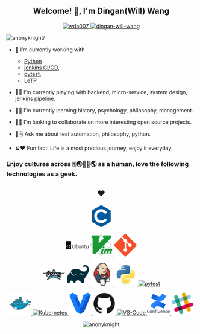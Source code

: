 <h2 align="center">Welcome! 👋, I'm Dingan(Will) Wang </h2>

<p align="center">
<a href=https://twitter.com/wda007 target="_blank">
    <img align="center" src=https://cdn.jsdelivr.net/npm/simple-icons@3.0.1/icons/twitter.svg alt="wda007" height="28" width="28" />
    </a>
<a href=https://linkedin.com/in/dingan-will-wang target="_blank"><img align="center" src=https://cdn.jsdelivr.net/npm/simple-icons@3.0.1/icons/linkedin.svg alt="dingan-will-wang" height="28" width="28" /></a>
</p>

<p align="left"> <img src=https://komarev.com/ghpvc/?username=anonyknight alt=anonyknight/> </p>

- 🔭 I’m currently working with
  - [Python](https://www.python.org/)
  - [jenkins CI/CD](https://www.jenkins.io/doc/book/pipeline/),
  - [pytest](https://docs.pytest.org/en/stable/),
  - [LeTP](https://github.com/legatoproject/LeTP)

- 🎵️🎶️ I’m currently playing with backend, micro-service, system design, jenkins pipeline.

- 🌱🌳️ I’m currently learning history, psychology, philosophy, management.

- 🍻️🥂️ I’m looking to collaborate on more interesting open source projects.

- 💬🗒️ Ask me about test automation, philosophy, python.

- ☯️❤️ Fun fact: Life is a most precious journey, enjoy it everyday.

<h3>Enjoy cultures across 🀄️🌏️🍁️🗽️🌎️ as a human, love the following technologies as a geek.<h3>
<h2 align="center">❤️</h2>
<p align="center">
<a href=https://www.cprogramming.com><img src=https://raw.githubusercontent.com/devicons/devicon/master/icons/c/c-plain.svg
alt=C width="60" height="60"/></a>
</p>

<p align="center">
<a href=https://ubuntu.com>
    <img src=https://raw.githubusercontent.com/devicons/devicon/master/icons/ubuntu/ubuntu-plain-wordmark.svg
    alt=Ubuntu width="60" height="60"/>
    </a>
<a href=https://www.vim.org>
    <img src=https://raw.githubusercontent.com/devicons/devicon/master/icons/vim/vim-plain.svg
    alt=VIM width="60" height="60"/>
    </a>
<a href=https://git-scm.com/doc>
    <img src=https://raw.githubusercontent.com/devicons/devicon/master/icons/git/git-original.svg alt=Git width="60" height="60"/>
    </a>
</p>

<p align="center">
<a href=https://groovy-lang.org/documentation.html>
    <img src=https://raw.githubusercontent.com/devicons/devicon/master/icons/groovy/groovy-original.svg alt=Groovy width="60" height="60"/>
    </a>
<a href=https://docs.gradle.org/current/userguide/userguide.html>
    <img src=https://raw.githubusercontent.com/devicons/devicon/master/icons/gradle/gradle-plain.svg alt=Gradle width="60" height="60"/>
    </a>
<a href=https://www.jenkins.io/doc>
    <img src=https://raw.githubusercontent.com/devicons/devicon/master/icons/jenkins/jenkins-original.svg alt=Jenkins width="60" height="60"/>
    </a>
<a href=https://www.python.org/doc>
    <img src=https://raw.githubusercontent.com/devicons/devicon/master/icons/python/python-original.svg alt=python width="60" height="60"/>
    </a>
<a href=https://docs.pytest.org/en/stable/contents.html>
    <img src=https://docs.pytest.org/en/stable/_static/pytest1.png alt=pytest width="60" height="60"/>
    </a>
</p>

<p align="center">
<a href=https://docs.docker.com>
    <img src=https://raw.githubusercontent.com/devicons/devicon/master/icons/docker/docker-original.svg alt=Docker width="60" height="60"/>
    </a>
<a href=https://kubernetes.io/docs/home>
    <img src=https://kubernetes.io/images/favicon.png alt=Kubernetes width="60" height="60"/>
    </a>
<a href=https://www.vagrantup.com/docs>
    <img src=https://raw.githubusercontent.com/devicons/devicon/master/icons/vagrant/vagrant-original.svg alt=Vagrant width="60" height="60"/>
    </a>
<a href=https://docs.github.com/en>
    <img src=https://raw.githubusercontent.com/devicons/devicon/master/icons/github/github-original.svg alt=Github width="60" height="60"/>
    </a>
<a href=https://code.visualstudio.com/docs>
    <img src=https://upload.wikimedia.org/wikipedia/commons/thumb/9/9a/Visual_Studio_Code_1.35_icon.svg/1200px-Visual_Studio_Code_1.35_icon.svg.png alt=VS-Code width="60" height="60"/>
    </a>
<a href=https://support.atlassian.com>
    <img src=https://raw.githubusercontent.com/devicons/devicon/master/icons/confluence/confluence-original-wordmark.svg alt=Confluence width="60" height="60"/>
    </a>
<a href=https://api.slack.com>
    <img src=https://raw.githubusercontent.com/devicons/devicon/master/icons/slack/slack-original.svg alt=Slack width="60" height="60"/>
    </a>
</p>
<p align="center">
<img src=https://github-readme-stats.vercel.app/api?username=anonyknight&show_icons=true alt=anonyknight />
</p>